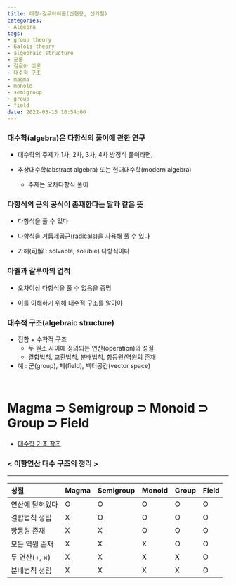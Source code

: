 ```yaml
---
title: 대칭-갈루아이론(신현용, 신기철)
categories: 
- Algebra
tags:
- group theory
- Galois theory
- algebraic structure
- 군론
- 갈루아 이론
- 대수적 구조
- magma
- monoid
- semigroup
- group
- field
date: 2022-03-15 10:54:00
---
```


### 대수학(algebra)은 다항식의 풀이에 관한 연구

- 대수학의 주제가 1차, 2차, 3차, 4차 방정식 풀이라면,

- 추상대수학(abstract algebra) 또는 현대대수학(modern algebra)
    - 주제는 오차다항식 풀이

### 다항식의 근의 공식이 존재한다는 말과 같은 뜻

- 다항식을 풀 수 있다

- 다항식을 거듭제곱근(radicals)을 사용해 풀 수 있다

- 가해(可解 : solvable, soluble) 다항식이다

### 아벨과 갈루아의 업적

- 오차이상 다항식을 풀 수 없음을 증명

- 이를 이해하기 위해 대수적 구조를 알아야

### 대수적 구조(algebraic structure)
- 집합 + 수학적 구조
    - 두 원소 사이에 정의되는 연산(operation)의 성질
    - 결합법칙, 교환법칙, 분배법칙, 항등원/역원의 존재
- 예 : 군(group), 체(field), 벡터공간(vector space)
    
<br>

# Magma $\supset$ Semigroup $\supset$ Monoid $\supset$ Group $\supset$ Field

- [대수학 기초 참조](https://binompricing.github.io/algebra/grouptheory1)

### < 이항연산 대수 구조의 정리 >

---

| 성질 | Magma | Semigroup | Monoid | Group | Field |
|:---|:---|:---|:---|:---|---|
| 연산에 닫혀있다 | O | O | O | O | O |
| 결합법칙 성립 | X | O | O | O | O |
| 항등원 존재 | X | X | O | O | O |
| 모든 역원 존재 | X | X | X | O | O |
| 두 연산($+$, $\times$) | X | X | X | X | O |
| 분배법칙 성립 | X | X | X | X | O |

<br>
